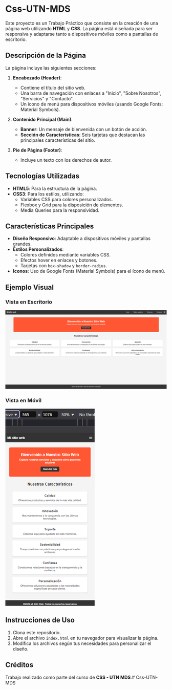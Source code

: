 # Css-UTN-MDS

Este proyecto es un Trabajo Práctico que consiste en la creación de una página web utilizando **HTML** y **CSS**. La página está diseñada para ser responsiva y adaptarse tanto a dispositivos móviles como a pantallas de escritorio.

## Descripción de la Página

La página incluye las siguientes secciones:

1. **Encabezado (Header)**:

   - Contiene el título del sitio web.
   - Una barra de navegación con enlaces a "Inicio", "Sobre Nosotros", "Servicios" y "Contacto".
   - Un ícono de menú para dispositivos móviles (usando Google Fonts: Material Symbols).

2. **Contenido Principal (Main)**:

   - **Banner**: Un mensaje de bienvenida con un botón de acción.
   - **Sección de Características**: Seis tarjetas que destacan las principales características del sitio.

3. **Pie de Página (Footer)**:
   - Incluye un texto con los derechos de autor.

## Tecnologías Utilizadas

- **HTML5**: Para la estructura de la página.
- **CSS3**: Para los estilos, utilizando:
  - Variables CSS para colores personalizados.
  - Flexbox y Grid para la disposición de elementos.
  - Media Queries para la responsividad.

## Características Principales

- **Diseño Responsivo**: Adaptable a dispositivos móviles y pantallas grandes.
- **Estilos Personalizados**:
  - Colores definidos mediante variables CSS.
  - Efectos hover en enlaces y botones.
  - Tarjetas con `box-shadow` y `border-radius`.
- **Iconos**: Uso de Google Fonts (Material Symbols) para el ícono de menú.

## Ejemplo Visual

### Vista en Escritorio

![Vista Escritorio](./FullCss.png)

### Vista en Móvil

![Vista Móvil](./ResponsiveCss.png)

## Instrucciones de Uso

1. Clona este repositorio.
2. Abre el archivo `index.html` en tu navegador para visualizar la página.
3. Modifica los archivos según tus necesidades para personalizar el diseño.

## Créditos

Trabajo realizado como parte del curso de **CSS - UTN MDS**.# Css-UTN-MDS
